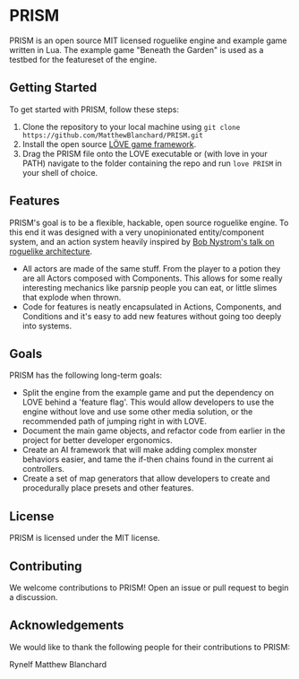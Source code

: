 # PRISM

PRISM is an open source MIT licensed roguelike engine and example game written in Lua. The example game "Beneath the Garden" is used as a testbed for the featureset of the engine.

## Getting Started

To get started with PRISM, follow these steps:

1.  Clone the repository to your local machine using `git clone https://github.com/MatthewBlanchard/PRISM.git`
2.  Install the open source [LÖVE game framework](https://love2d.org/).
3.  Drag the PRISM file onto the LOVE executable or (with love in your PATH) navigate to the folder containing the repo and run `love PRISM` in your shell of choice.

## Features

PRISM's goal is to be a flexible, hackable, open source roguelike engine. To this end it was designed with a very unopinionated entity/component system, and an action system heavily inspired by [Bob Nystrom's talk on roguelike architecture](https://youtu.be/JxI3Eu5DPwE).

* All actors are made of the same stuff. From the player to a potion they are all Actors composed with Components. This allows for some really interesting mechanics like parsnip people you can eat, or little slimes that explode when thrown.
* Code for features is neatly encapsulated in Actions, Components, and Conditions and it's easy to add new features without going too deeply into systems.

## Goals
PRISM has the following long-term goals:
* Split the engine from the example game and put the dependency on LOVE behind a 'feature flag'. This would allow developers to use the engine without love and use some other media solution, or the recommended path of jumping right in with LOVE.
* Document the main game objects, and refactor code from earlier in the project for better developer ergonomics.
* Create an AI framework that will make adding complex monster behaviors easier, and tame the if-then chains found in the current ai controllers.
* Create a set of map generators that allow developers to create and procedurally place presets and other features. 

## License

PRISM is licensed under the MIT license.

## Contributing

We welcome contributions to PRISM! Open an issue or pull request to begin a discussion.

## Acknowledgements

We would like to thank the following people for their contributions to PRISM:

Rynelf
Matthew Blanchard